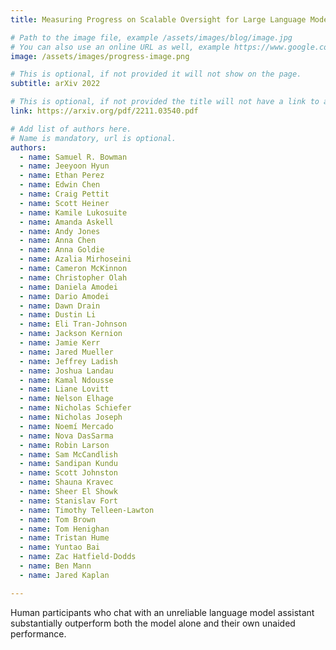 ```yaml
---
title: Measuring Progress on Scalable Oversight for Large Language Models

# Path to the image file, example /assets/images/blog/image.jpg
# You can also use an online URL as well, example https://www.google.com/image.jpg
image: /assets/images/progress-image.png

# This is optional, if not provided it will not show on the page.
subtitle: arXiv 2022

# This is optional, if not provided the title will not have a link to anywhere
link: https://arxiv.org/pdf/2211.03540.pdf

# Add list of authors here.
# Name is mandatory, url is optional.
authors:
  - name: Samuel R. Bowman
  - name: Jeeyoon Hyun
  - name: Ethan Perez
  - name: Edwin Chen
  - name: Craig Pettit
  - name: Scott Heiner
  - name: Kamile Lukosuite
  - name: Amanda Askell
  - name: Andy Jones
  - name: Anna Chen
  - name: Anna Goldie
  - name: Azalia Mirhoseini
  - name: Cameron McKinnon
  - name: Christopher Olah
  - name: Daniela Amodei
  - name: Dario Amodei
  - name: Dawn Drain
  - name: Dustin Li
  - name: Eli Tran-Johnson
  - name: Jackson Kernion
  - name: Jamie Kerr
  - name: Jared Mueller
  - name: Jeffrey Ladish
  - name: Joshua Landau
  - name: Kamal Ndousse
  - name: Liane Lovitt
  - name: Nelson Elhage
  - name: Nicholas Schiefer
  - name: Nicholas Joseph
  - name: Noemí Mercado
  - name: Nova DasSarma
  - name: Robin Larson
  - name: Sam McCandlish
  - name: Sandipan Kundu
  - name: Scott Johnston
  - name: Shauna Kravec
  - name: Sheer El Showk
  - name: Stanislav Fort
  - name: Timothy Telleen-Lawton
  - name: Tom Brown
  - name: Tom Henighan
  - name: Tristan Hume
  - name: Yuntao Bai
  - name: Zac Hatfield-Dodds
  - name: Ben Mann
  - name: Jared Kaplan 

---
```


<!--Abstract-->

Human participants who chat with an unreliable language model assistant substantially outperform both the model alone and their own unaided performance.
